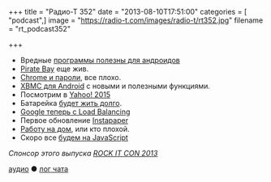 +++
title = "Радио-Т 352"
date = "2013-08-10T17:51:00"
categories = [ "podcast",]
image = "https://radio-t.com/images/radio-t/rt352.jpg"
filename = "rt_podcast352"

+++

* Вредные [программы полезны для андроидов](http://www.telegraph.co.uk/technology/apple/10226145/The-apps-that-Apple-does-not-want-you-to-use.html)
* [Pirate Bay](http://www.bbc.co.uk/news/technology-23587447) еще жив.
* [Chrome и пароли](http://abcnews.go.com/Technology/save-passwords-chrome-browser/story?id=19908237), все плохо.
* [XBMC для Android](http://www.engadget.com/2013/08/06/xbmc-for-android-adds-airplay-and-other-media-features/) с новыми и полезными функциями.
* Посмотрим в [Yahoo! 2015](https://medium.com/geek-empire-1/511d89eb37f)
* Батарейка [будет жить долго](http://news.cnet.com/8301-11386_3-57596470-76/shin-etsu-chemical-eyes-10x-boost-in-smartphone-battery-life/).
* [Google теперь с Load Balancing](http://www.datacenterknowledge.com/archives/2013/08/09/google-strengthens-compute-engine-with-load-balancing/)
* Первое обновление [Instapaper](http://techcrunch.com/2013/08/09/betaworks-updates-instapapers-web-reader-browser-extensions-and-mobile-updates-to-come/)
* [Работу на дом](http://www.quora.com/permalink/IO6pavLM8), или кто плохой.
* Скоро все [будем на JavaScript](http://readwrite.com/2013/08/09/why-javascript-will-become-the-dominant-programming-language-of-the-enterprise)

_Спонсор этого выпуска [ROCK IT CON 2013](http://www.rockitcon.com)_


[аудио](http://cdn.radio-t.com/rt_podcast352.mp3) ● [лог чата](http://chat.radio-t.com/logs/radio-t-352.html)
<audio src="http://cdn.radio-t.com/rt_podcast352.mp3" preload="none"></audio>